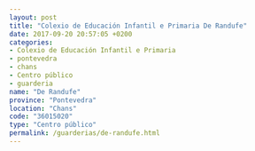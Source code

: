 ```yaml
---
layout: post
title: "Colexio de Educación Infantil e Primaria De Randufe"
date: 2017-09-20 20:57:05 +0200
categories:
- Colexio de Educación Infantil e Primaria
- pontevedra
- chans
- Centro público
- guarderia
name: "De Randufe"
province: "Pontevedra"
location: "Chans"
code: "36015020"
type: "Centro público"
permalink: /guarderias/de-randufe.html
---
```


